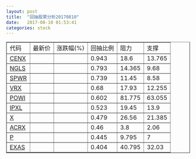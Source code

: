 ```yaml
---
layout: post
title:  "回抽股票分析20170810"
date:   2017-08-10 01:53:41
categories: stock
---
```

<script type="text/javascript">
var stockList = []
stockList.push('gb_cenx');
stockList.push('gb_ngls');
stockList.push('gb_spwr');
stockList.push('gb_vrx');
stockList.push('gb_powi');
stockList.push('gb_ipxl');
stockList.push('gb_x');
stockList.push('gb_acrx');
stockList.push('gb_p');
stockList.push('gb_exas');
</script>
<table border="1">
 <tr>
 <td>代码</td>
 <td>最新价</td>
 <td>涨跌幅(%)</td>
 <td>回抽比例</td>
 <td>阻力</td>
 <td>支撑</td>
</tr>
  <tr id="cenx">
  <td><a href="http://stock.finance.sina.com.cn/usstock/quotes/CENX.html" target="_blank">CENX</a></td><td></td><td></td><td>0.943</td><td>18.6</td><td>13.765</td></tr>
  <tr id="ngls">
  <td><a href="http://stock.finance.sina.com.cn/usstock/quotes/NGLS.html" target="_blank">NGLS</a></td><td></td><td></td><td>0.793</td><td>14.365</td><td>9.68</td></tr>
  <tr id="spwr">
  <td><a href="http://stock.finance.sina.com.cn/usstock/quotes/SPWR.html" target="_blank">SPWR</a></td><td></td><td></td><td>0.739</td><td>11.45</td><td>8.58</td></tr>
  <tr id="vrx">
  <td><a href="http://stock.finance.sina.com.cn/usstock/quotes/VRX.html" target="_blank">VRX</a></td><td></td><td></td><td>0.68</td><td>17.93</td><td>12.255</td></tr>
  <tr id="powi">
  <td><a href="http://stock.finance.sina.com.cn/usstock/quotes/POWI.html" target="_blank">POWI</a></td><td></td><td></td><td>0.602</td><td>81.775</td><td>63.055</td></tr>
  <tr id="ipxl">
  <td><a href="http://stock.finance.sina.com.cn/usstock/quotes/IPXL.html" target="_blank">IPXL</a></td><td></td><td></td><td>0.523</td><td>19.45</td><td>13.9</td></tr>
  <tr id="x">
  <td><a href="http://stock.finance.sina.com.cn/usstock/quotes/X.html" target="_blank">X</a></td><td></td><td></td><td>0.479</td><td>26.56</td><td>21.385</td></tr>
  <tr id="acrx">
  <td><a href="http://stock.finance.sina.com.cn/usstock/quotes/ACRX.html" target="_blank">ACRX</a></td><td></td><td></td><td>0.46</td><td>3.8</td><td>2.06</td></tr>
  <tr id="p">
  <td><a href="http://stock.finance.sina.com.cn/usstock/quotes/P.html" target="_blank">P</a></td><td></td><td></td><td>0.445</td><td>9.795</td><td>7</td></tr>
  <tr id="exas">
  <td><a href="http://stock.finance.sina.com.cn/usstock/quotes/EXAS.html" target="_blank">EXAS</a></td><td></td><td></td><td>0.404</td><td>40.795</td><td>32.03</td></tr>
</table>

